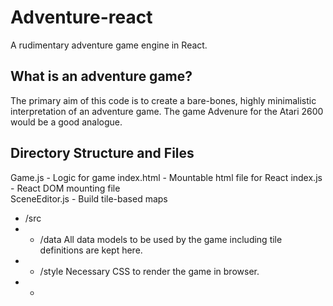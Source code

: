 # Adventure-react
A rudimentary adventure game engine in React.

## What is an adventure game?
The primary aim of this code is to create a bare-bones, highly minimalistic interpretation of an adventure game. The game Advenure for the Atari 2600 would be a good analogue.

## Directory Structure and Files
Game.js        - Logic for game
index.html     - Mountable html file for React
index.js       - React DOM mounting file  
SceneEditor.js - Build tile-based maps
- /src
- - /data
All data models to be used by the game including tile definitions are kept here.
- - /style
Necessary CSS to render the game in browser.
- - 